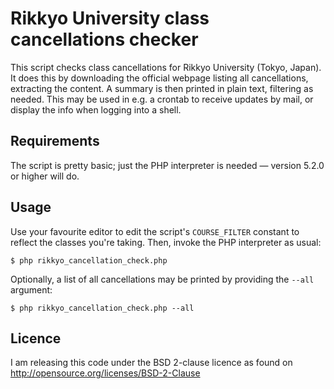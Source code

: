 # Rikkyo University class cancellations checker

This script checks class cancellations for Rikkyo University (Tokyo, Japan). It does this by downloading the official webpage
listing all cancellations, extracting the content. A summary is then printed in plain text, filtering as needed. This may be
used in e.g. a crontab to receive updates by mail, or display the info when logging into a shell.

## Requirements

The script is pretty basic; just the PHP interpreter is needed — version 5.2.0 or higher will do.

## Usage

Use your favourite editor to edit the script's `COURSE_FILTER` constant to reflect the classes you're taking. Then, invoke
the PHP interpreter as usual:
```
$ php rikkyo_cancellation_check.php
```

Optionally, a list of all cancellations may be printed by providing the `--all` argument: 
```
$ php rikkyo_cancellation_check.php --all
```

## Licence

I am releasing this code under the BSD 2-clause licence as found on http://opensource.org/licenses/BSD-2-Clause


